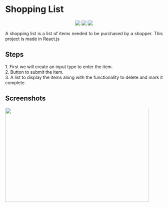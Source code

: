<h1>Shopping List</h1>
 
<p align="center">
<img src="https://img.shields.io/badge/ShoppingList-red">
<img src="https://img.shields.io/badge/React.js-brightgreen">
<img src="https://badges.frapsoft.com/os/v1/open-source.svg?v=103">
</p>
 
 <p align="justify">
A shopping list is a list of items needed to be purchased by a shopper. This project is made in React.js
 </p>
 
 <h2> Steps</h2> <p align="justify">
1. First we will create an input type to enter the item. <br>
2. Button to submit the item. <br>
3. A list to display the items along with the functionality to delete and mark it complete. <br>
 </p>
 
<h2> Screenshots</h2> 
<img width="460" height="300" src="![imageaarti](https://github.com/atumat/Dev-Geeks/assets/116307514/b89132ce-0d1f-4405-90ee-aad12c9c6d90)">


   
